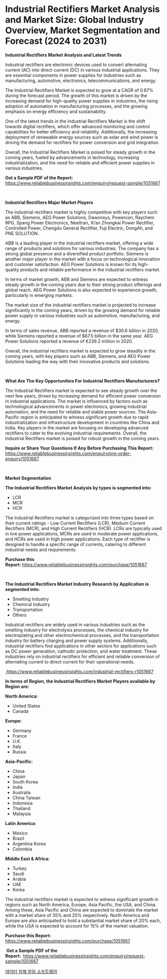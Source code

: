 <p><h1>Industrial Rectifiers Market Analysis and Market Size: Global Industry Overview, Market Segmentation and Forecast (2024 to 2031)</h1></p><p><strong>Industrial Rectifiers Market Analysis and Latest Trends</strong></p>
<p><p>Industrial rectifiers are electronic devices used to convert alternating current (AC) into direct current (DC) in various industrial applications. They are essential components in power supplies for industries such as manufacturing, automotive, electronics, telecommunications, and energy.</p><p>The Industrial Rectifiers Market is expected to grow at a CAGR of 0.67% during the forecast period. The growth of this market is driven by the increasing demand for high-quality power supplies in industries, the rising adoption of automation in manufacturing processes, and the growing emphasis on energy efficiency and sustainability.</p><p>One of the latest trends in the Industrial Rectifiers Market is the shift towards digital rectifiers, which offer advanced monitoring and control capabilities for better efficiency and reliability. Additionally, the increasing deployment of renewable energy sources such as solar and wind power is driving the demand for rectifiers for power conversion and grid integration.</p><p>Overall, the Industrial Rectifiers Market is poised for steady growth in the coming years, fueled by advancements in technology, increasing industrialization, and the need for reliable and efficient power supplies in various industries.</p></p>
<p><strong>Get a Sample PDF of the Report:&nbsp;</strong> <a href="https://www.reliablebusinessinsights.com/enquiry/request-sample/1051667">https://www.reliablebusinessinsights.com/enquiry/request-sample/1051667</a></p>
<p>&nbsp;</p>
<p><strong>Industrial Rectifiers Major Market Players</strong></p>
<p><p>The industrial rectifiers market is highly competitive with key players such as ABB, Siemens, AEG Power Solutions, Dawonsys, Powercon, Raychem RPG, Spang Power Electronics, Neeltran, Xi’an Zhongkai Power Rectifier, Controlled Power, Chengdu General Rectifier, Fuji Electric, DongAh, and PNE SOLUTION. </p><p>ABB is a leading player in the industrial rectifiers market, offering a wide range of products and solutions for various industries. The company has a strong global presence and a diversified product portfolio. Siemens is another major player in the market with a focus on technological innovation and customer satisfaction. AEG Power Solutions is known for its high-quality products and reliable performance in the industrial rectifiers market. </p><p>In terms of market growth, ABB and Siemens are expected to witness steady growth in the coming years due to their strong product offerings and global reach. AEG Power Solutions is also expected to experience growth, particularly in emerging markets. </p><p>The market size of the industrial rectifiers market is projected to increase significantly in the coming years, driven by the growing demand for reliable power supply in various industries such as automotive, manufacturing, and energy. </p><p>In terms of sales revenue, ABB reported a revenue of $30.6 billion in 2020, while Siemens reported a revenue of $67.5 billion in the same year. AEG Power Solutions reported a revenue of €239.2 million in 2020. </p><p>Overall, the industrial rectifiers market is expected to grow steadily in the coming years, with key players such as ABB, Siemens, and AEG Power Solutions leading the way with their innovative products and solutions.</p></p>
<p>&nbsp;</p>
<p><strong>What Are The Key Opportunities For Industrial Rectifiers Manufacturers?</strong></p>
<p><p>The Industrial Rectifiers market is expected to see steady growth over the next few years, driven by increasing demand for efficient power conversion in industrial applications. The market is influenced by factors such as technological advancements in power electronics, growing industrial automation, and the need for reliable and stable power sources. The Asia-Pacific region is anticipated to witness significant growth due to rapid industrialization and infrastructure development in countries like China and India. Key players in the market are focusing on developing advanced rectifiers to cater to the evolving industrial requirements. Overall, the Industrial Rectifiers market is poised for robust growth in the coming years.</p></p>
<p><strong>Inquire or Share Your Questions If Any Before Purchasing This Report:</strong> <a href="https://www.reliablebusinessinsights.com/enquiry/pre-order-enquiry/1051667">https://www.reliablebusinessinsights.com/enquiry/pre-order-enquiry/1051667</a></p>
<p>&nbsp;</p>
<p><strong>Market Segmentation</strong></p>
<p><strong>The Industrial Rectifiers Market Analysis by types is segmented into:</strong></p>
<p><ul><li>LCR</li><li>MCR</li><li>HCR</li></ul></p>
<p><p>The Industrial Rectifiers market is categorized into three types based on their current ratings - Low Current Rectifiers (LCR), Medium Current Rectifiers (MCR), and High Current Rectifiers (HCR). LCRs are typically used in low power applications, MCRs are used in moderate power applications, and HCRs are used in high power applications. Each type of rectifier is designed to handle a specific range of currents, catering to different industrial needs and requirements.</p></p>
<p><strong>Purchase this Report:&nbsp;</strong><a href="https://www.reliablebusinessinsights.com/purchase/1051667">https://www.reliablebusinessinsights.com/purchase/1051667</a></p>
<p>&nbsp;</p>
<p><strong>The Industrial Rectifiers Market Industry Research by Application is segmented into:</strong></p>
<p><ul><li>Smelting Industry</li><li>Chemical Industry</li><li>Transportation</li><li>Others</li></ul></p>
<p><p>Industrial rectifiers are widely used in various industries such as the smelting industry for electrolysis processes, the chemical industry for electroplating and other electrochemical processes, and the transportation industry for battery charging and power supply systems. Additionally, industrial rectifiers find applications in other sectors for applications such as DC power generation, cathodic protection, and water treatment. These industries rely on industrial rectifiers for efficient and reliable conversion of alternating current to direct current for their operational needs.</p></p>
<p><a href="https://www.reliablebusinessinsights.com/industrial-rectifiers-r1051667">&nbsp;https://www.reliablebusinessinsights.com/industrial-rectifiers-r1051667</a></p>
<p><strong>In terms of Region, the Industrial Rectifiers Market Players available by Region are:</strong></p>
<p>
    <p> <strong> North America: </strong>
        <ul>
            <li>United States</li>
            <li>Canada</li>
        </ul>
        </p> 
    <p> <strong> Europe: </strong>
        <ul>
            <li>Germany</li>
            <li>France</li>
            <li>U.K.</li>
            <li>Italy</li>
            <li>Russia</li>
        </ul>
        </p> 
    <p> <strong> Asia-Pacific: </strong>
        <ul>
            <li>China</li>
            <li>Japan</li>
            <li>South Korea</li>
            <li>India</li>
            <li>Australia</li>
            <li>China Taiwan</li>
            <li>Indonesia</li>
            <li>Thailand</li>
            <li>Malaysia</li>
        </ul>
        </p> 
    <p> <strong> Latin America: </strong>
        <ul>
            <li>Mexico</li>
            <li>Brazil</li>
            <li>Argentina Korea</li>
            <li>Colombia</li>
        </ul>
        </p> 
    <p> <strong> Middle East & Africa: </strong>
        <ul>
            <li>Turkey</li>
            <li>Saudi</li>
            <li>Arabia</li>
            <li>UAE</li>
            <li>Korea</li>
        </ul>
    </p>
    </p>
<p><p>The industrial rectifiers market is expected to witness significant growth in regions such as North America, Europe, Asia Pacific, the USA, and China. Among these, Asia Pacific and China are expected to dominate the market with a market share of 35% and 25% respectively. North America and Europe are also anticipated to hold a substantial market share of 20% each, while the USA is expected to account for 15% of the market valuation.</p></p>
<p><strong>Purchase this Report: </strong><a href="https://www.reliablebusinessinsights.com/purchase/1051667">https://www.reliablebusinessinsights.com/purchase/1051667</a></p>
<p>&nbsp;<strong>Get a Sample PDF of the Report:&nbsp;&nbsp;</strong><a href="https://www.reliablebusinessinsights.com/enquiry/request-sample/1051667">https://www.reliablebusinessinsights.com/enquiry/request-sample/1051667</a></p>
<p><strong></strong></p>
<p><p><a href="https://github.com/nigaleamar09/Market-Research-Report-List-2/blob/main/526656443726.md">데이터 침해 알림 소프트웨어</a></p></p>